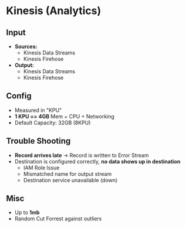 # Kinesis (Analytics)

## Input

- **Sources:** 
  - Kinesis Data Streams
  - Kinesis Firehose
- **Output:**
  - Kinesis Data Streams
  - Kinesis Firehose

## Config

- Measured in "KPU"
- **1 KPU == 4GB** Mem + CPU + Networking
- Default Capacity: 32GB (8KPU)

## Trouble Shooting

- **Record arrives late** &rarr; Record is written to Error Stream
- Destination is configured correctly, **no data shows up in destination**
  - IAM Role Issue
  - Mismatched name for output stream
  - Destination service unavailable (down)







## Misc

- Up to **1mb**
- Random Cut Forrest against outliers